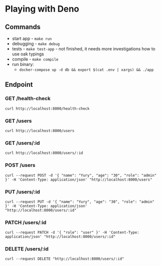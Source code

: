 # Playing with Deno

## Commands
- start app - `make run`
- debugging - `make debug`
- tests - `make test-app` - not finished, it needs more investigations how to use oak typings
- compile - `make compile`
- run binary:
  - `docker-compose up -d db && export $(cat .env | xargs) && ./app`

## Endpoint
### GET /health-check
`curl http://localhost:8000/health-check`

### GET /users
`curl http://localhost:8000/users`

### GET /users/:id
`curl http://localhost:8000/users/:id`

### POST /users
`curl --request POST -d '{ "name": "Yury", "age": "30", "role": "admin" }' -H 'Content-Type: application/json' "http://localhost:8000/users"`

### PUT /users/:id
`curl --request PUT -d '{ "name": "Yury", "age": "30", "role": "admin" }' -H 'Content-Type: application/json' "http://localhost:8000/users/:id"`

### PATCH /users/:id
`curl --request PATCH -d '{ "role": "user" }' -H 'Content-Type: application/json' "http://localhost:8000/users/:id"`

### DELETE /users/:id
`curl --request DELETE "http://localhost:8000/users/:id"`